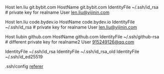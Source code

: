 Host len.liu git.bybit.com
    HostName git.bybit.com
    IdentityFile ~/.ssh/id_rsa # private key for realname
    User len.liu@yijinin.com

Host len.liu code.bydev.io
    HostName code.bydev.io
    IdentityFile ~/.ssh/id_rsa # private key for realname
    User len.liu@yijinin.com    

Host liubin  github.com
    HostName github.com
    IdentityFile ~/.ssh/github-rsa  # different private key for realname2
    User 915249126@qq.com


IdentityFile ~/.ssh/id_rsa
IdentityFile ~/.ssh/id_rsa_old
IdentityFile ~/.ssh/id_ed25519

.ssh/config
[referer](https://stackoverflow.com/questions/2419566/best-way-to-use-multiple-ssh-private-keys-on-one-client)